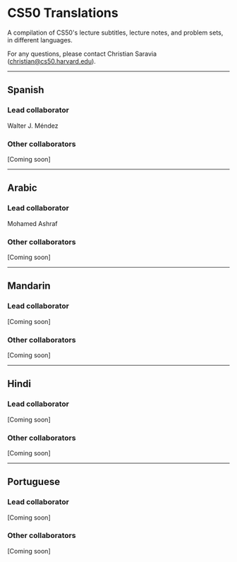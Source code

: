 # CS50 Translations

A compilation of CS50's lecture subtitles, lecture notes, and problem sets, in different languages.

For any questions, please contact Christian Saravia (christian@cs50.harvard.edu).

---

## Spanish

### Lead collaborator
Walter J. Méndez


### Other collaborators
[Coming soon]

---

## Arabic

### Lead collaborator
Mohamed Ashraf


### Other collaborators
[Coming soon]

---

## Mandarin

### Lead collaborator
[Coming soon]


### Other collaborators
[Coming soon]

---

## Hindi

### Lead collaborator
[Coming soon]


### Other collaborators
[Coming soon]

---

## Portuguese

### Lead collaborator
[Coming soon]


### Other collaborators
[Coming soon]